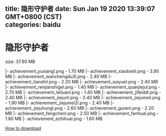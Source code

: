 
title: 隐形守护者
date: Sun Jan 19 2020 13:39:07 GMT+0800 (CST)    
categories: baidu
---

# 隐形守护者
size: 37.90 MB
 
 
|- achievement_yuxiangl.png - 1.70 MB
|- achievement_xiaobielil.png - 3.90 MB
|- achievement_wanchengdu3l.png - 2.40 MB
|- achievement_tianshil.png - 2.20 MB
|- achievement_suiyuel.png - 2.40 MB
|- achievement_renjianshigel.png - 1.40 MB
|- achievement_quanjiejul.png - 2.70 MB
|- achievement_leiluanl.png - 1.40 MB
|- achievement_jifeiddl.png - 2.40 MB
|- achievement_jiejuril.png - 2.40 MB
|- achievement_jiejumeil.png - 1.90 MB
|- achievement_jiejumei2l.png - 2.40 MB
|- achievement_jiejuhongl.png - 2.60 MB
|- achievement_gurenl.png - 2.20 MB
|- achievement_fengchenl.png - 2.50 MB
|- achievement_fanhual.png - 1.80 MB
|- achievement_ezhihual.png - 1.60 MB

[How to download](https://bpcam.bemobtrk.com/go/2ceec3aa-1ca2-46d6-b9ff-aaa5c184517c?jno=1068)